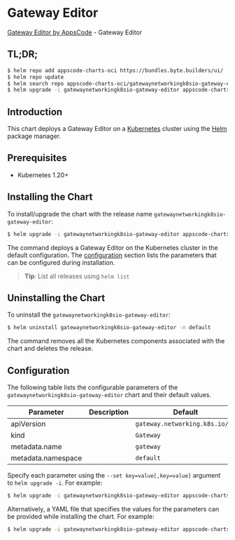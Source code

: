 # Gateway Editor

[Gateway Editor by AppsCode](https://appscode.com) - Gateway Editor

## TL;DR;

```bash
$ helm repo add appscode-charts-oci https://bundles.byte.builders/ui/
$ helm repo update
$ helm search repo appscode-charts-oci/gatewaynetworkingk8sio-gateway-editor --version=v0.10.0
$ helm upgrade -i gatewaynetworkingk8sio-gateway-editor appscode-charts-oci/gatewaynetworkingk8sio-gateway-editor -n default --create-namespace --version=v0.10.0
```

## Introduction

This chart deploys a Gateway Editor on a [Kubernetes](http://kubernetes.io) cluster using the [Helm](https://helm.sh) package manager.

## Prerequisites

- Kubernetes 1.20+

## Installing the Chart

To install/upgrade the chart with the release name `gatewaynetworkingk8sio-gateway-editor`:

```bash
$ helm upgrade -i gatewaynetworkingk8sio-gateway-editor appscode-charts-oci/gatewaynetworkingk8sio-gateway-editor -n default --create-namespace --version=v0.10.0
```

The command deploys a Gateway Editor on the Kubernetes cluster in the default configuration. The [configuration](#configuration) section lists the parameters that can be configured during installation.

> **Tip**: List all releases using `helm list`

## Uninstalling the Chart

To uninstall the `gatewaynetworkingk8sio-gateway-editor`:

```bash
$ helm uninstall gatewaynetworkingk8sio-gateway-editor -n default
```

The command removes all the Kubernetes components associated with the chart and deletes the release.

## Configuration

The following table lists the configurable parameters of the `gatewaynetworkingk8sio-gateway-editor` chart and their default values.

|     Parameter      | Description |                  Default                  |
|--------------------|-------------|-------------------------------------------|
| apiVersion         |             | <code>gateway.networking.k8s.io/v1</code> |
| kind               |             | <code>Gateway</code>                      |
| metadata.name      |             | <code>gateway</code>                      |
| metadata.namespace |             | <code>default</code>                      |


Specify each parameter using the `--set key=value[,key=value]` argument to `helm upgrade -i`. For example:

```bash
$ helm upgrade -i gatewaynetworkingk8sio-gateway-editor appscode-charts-oci/gatewaynetworkingk8sio-gateway-editor -n default --create-namespace --version=v0.10.0 --set apiVersion=gateway.networking.k8s.io/v1
```

Alternatively, a YAML file that specifies the values for the parameters can be provided while
installing the chart. For example:

```bash
$ helm upgrade -i gatewaynetworkingk8sio-gateway-editor appscode-charts-oci/gatewaynetworkingk8sio-gateway-editor -n default --create-namespace --version=v0.10.0 --values values.yaml
```
